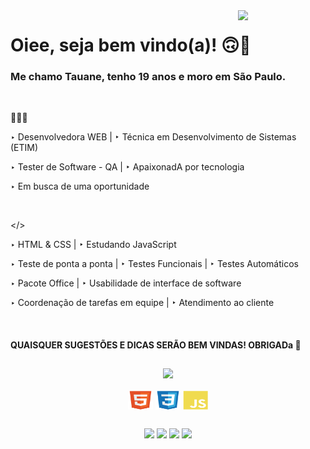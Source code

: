 <img width="140px" align="right" src="https://github.com/tauanelima05/tauanelima05/assets/101372296/68cedb43-1306-479c-83be-8f3ecde523cf">

<h1>
    Oiee, seja bem vindo(a)! 🙃👋
</h1>



<h3>Me chamo Tauane, tenho 19 anos e moro em São Paulo.</h3>

<br>

<p>
   👩🏻‍💻

   ‣ Desenvolvedora WEB              | ‣ Técnica em Desenvolvimento de Sistemas (ETIM)

   ‣ Tester de Software - QA         | ‣ ApaixonadA por tecnologia

   ‣ Em busca de uma oportunidade
</p>

<br>

<p>
 
  </>
 
  ‣ HTML & CSS                       | ‣ Estudando JavaScript

  ‣ Teste de ponta a ponta           | ‣ Testes Funcionais           | ‣ Testes Automáticos

  ‣ Pacote Office                    | ‣ Usabilidade de interface de software

  ‣ Coordenação de tarefas em equipe | ‣ Atendimento ao cliente
</p>

<br>
<h4>QUAISQUER SUGESTÕES E DICAS SERÃO BEM VINDAS! OBRIGADa 💜</h4>

##

<div align="center">
    <img height="150em" src="https://github-readme-stats.vercel.app/api/top-langs/?username=tauanelima05&hide_progress=true&theme=react&title_color=FFFFFF"/>
</div>

<br>

<div align="center">
    <img align="center" alt="Rafa-HTML" height="30" width="40" src="https://raw.githubusercontent.com/devicons/devicon/master/icons/html5/html5-original.svg">
    <img align="center" alt="Rafa-CSS" height="30" width="40" src="https://raw.githubusercontent.com/devicons/devicon/master/icons/css3/css3-original.svg">
    <img align="center" alt="Rafa-Js" height="30" width="40" src="https://raw.githubusercontent.com/devicons/devicon/master/icons/javascript/javascript-plain.svg">
</div>

##

<div align="center">
    <a href="https://www.linkedin.com/in/tauane-oliveira-de-lima-22b67b212" target="_blank"><img src="https://img.shields.io/badge/-LinkedIn-%230077B5?style=for-the-badge&logo=linkedin&logoColor=white" target="_blank"></a> 
    <a href = "mailto:tauanelima242@gmail.com"><img src="https://img.shields.io/badge/-Gmail-%23333?style=for-the-badge&logo=gmail&logoColor=white" target="_blank"></a>
    <a href="https://instagram.com/ta.uane" target="_blank"><img src="https://img.shields.io/badge/-Instagram-%23E4405F?style=for-the-badge&logo=instagram&logoColor=white" target="_blank"></a>
    <a href="https://github.com/tauanelima05" target="_blank"><img src="https://img.shields.io/badge/-github-%23000000?style=for-the-badge&logo=github&logoColor=white" target="_blank"></a>
</div>
